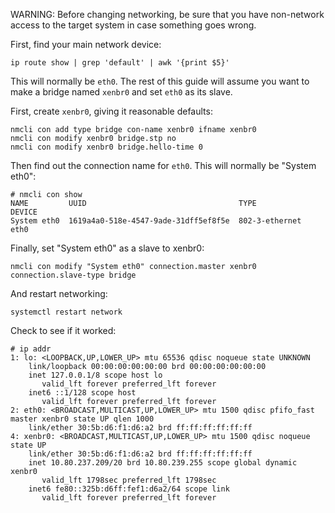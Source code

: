 WARNING: Before changing networking, be sure that you have non-network access to the target system in case something goes wrong.

First, find your main network device:

    ip route show | grep 'default' | awk '{print $5}'

This will normally be `eth0`. The rest of this guide will assume you want to make a bridge named `xenbr0` and set `eth0` as its slave.

First, create `xenbr0`, giving it reasonable defaults:

    nmcli con add type bridge con-name xenbr0 ifname xenbr0
    nmcli con modify xenbr0 bridge.stp no
    nmcli con modify xenbr0 bridge.hello-time 0

Then find out the connection name for `eth0`. This will normally be "System eth0":

    # nmcli con show
    NAME         UUID                                  TYPE            DEVICE 
    System eth0  1619a4a0-518e-4547-9ade-31dff5ef8f5e  802-3-ethernet  eth0  

Finally, set "System eth0" as a slave to xenbr0:

    nmcli con modify "System eth0" connection.master xenbr0 connection.slave-type bridge

And restart networking:

    systemctl restart network

Check to see if it worked:

    # ip addr
    1: lo: <LOOPBACK,UP,LOWER_UP> mtu 65536 qdisc noqueue state UNKNOWN 
        link/loopback 00:00:00:00:00:00 brd 00:00:00:00:00:00
        inet 127.0.0.1/8 scope host lo
           valid_lft forever preferred_lft forever
        inet6 ::1/128 scope host 
           valid_lft forever preferred_lft forever
    2: eth0: <BROADCAST,MULTICAST,UP,LOWER_UP> mtu 1500 qdisc pfifo_fast master xenbr0 state UP qlen 1000
        link/ether 30:5b:d6:f1:d6:a2 brd ff:ff:ff:ff:ff:ff
    4: xenbr0: <BROADCAST,MULTICAST,UP,LOWER_UP> mtu 1500 qdisc noqueue state UP 
        link/ether 30:5b:d6:f1:d6:a2 brd ff:ff:ff:ff:ff:ff
        inet 10.80.237.209/20 brd 10.80.239.255 scope global dynamic xenbr0
           valid_lft 1798sec preferred_lft 1798sec
        inet6 fe80::325b:d6ff:fef1:d6a2/64 scope link 
           valid_lft forever preferred_lft forever


